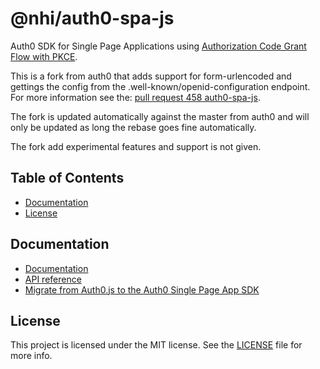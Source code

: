 # @nhi/auth0-spa-js

Auth0 SDK for Single Page Applications using [Authorization Code Grant Flow with PKCE](https://auth0.com/docs/api-auth/tutorials/authorization-code-grant-pkce).

This is a fork from auth0 that adds support for form-urlencoded and gettings the config from the .well-known/openid-configuration endpoint. For more information see the: [pull request 458 auth0-spa-js](https://github.com/auth0/auth0-spa-js/pull/458).

The fork is updated automatically against the master from auth0 and will only be updated as long the rebase goes fine automatically.

The fork add experimental features and support is not given.

## Table of Contents

- [Documentation](#documentation)
- [License](#license)

## Documentation

- [Documentation](https://auth0.com/docs/libraries/auth0-spa-js)
- [API reference](https://auth0.github.io/auth0-spa-js/)
- [Migrate from Auth0.js to the Auth0 Single Page App SDK](https://auth0.com/docs/libraries/auth0-spa-js/migrate-from-auth0js)

## License

This project is licensed under the MIT license. See the [LICENSE](https://github.com/nhi/auth0-spa-js/blob/master/LICENSE) file for more info.
